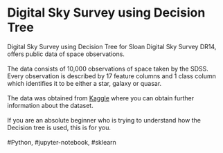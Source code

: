 # Digital Sky Survey using Decision Tree

Digital Sky Survey using Decision Tree for Sloan Digital Sky Survey DR14, offers public data of space observations.
<br />
<br />
The data consists of 10,000 observations of space taken by the SDSS. Every observation is described by 17 feature columns and 1 class column which identifies it to be either a star, galaxy or quasar.
<br />
<br />
The data was obtained from [Kaggle](https://www.kaggle.com/lucidlenn/sloan-digital-sky-survey "Sloan Digital Sky Survey DR14 kaggle link") where you can obtain further information about the dataset.
<br />
<br />
If you are an absolute beginner who is trying to understand how the Decision tree is used, this is for you.
<br/>
<br/>
#Python, #jupyter-notebook, #sklearn

